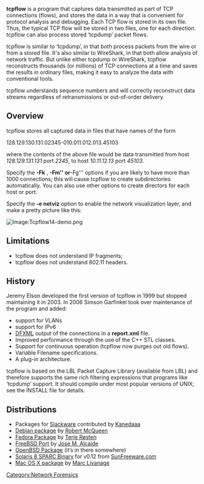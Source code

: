 **tcpflow** is a program that captures data transmitted as part of TCP
connections (flows), and stores the data in a way that is convenient for
protocol analysis and debugging. Each TCP flow is stored in its own
file. Thus, the typical TCP flow will be stored in two files, one for
each direction. tcpflow can also process stored ‘tcpdump’ packet flows.

tcpflow is similar to ‘tcpdump’, in that both process packets from the
wire or from a stored file. It's also similar to WireShark, in that both
allow analysis of network traffic. But unlike either tcpdump or
WireShark, tcpflow reconstructs thousands (or millions) of TCP
connections at a time and saves the results in ordinary files, making it
easy to analyze the data with conventional tools.

tcpflow understands sequence numbers and will correctly reconstruct data
streams regardless of retransmissions or out-of-order delivery.

## Overview

tcpflow stores all captured data in files that have names of the form


128.129.130.131.02345-010.011.012.013.45103

where the contents of the above file would be data transmitted from host
*128.129.131.131* port *2345*, to host *10.11.12.13* port *45103*.

Specify the **-Fk** , **-Fm'' or**-Fg''' options if you are likely to
have more than 1000 connections; this will cause tcpflow to create
subdirectories automatically. You can also use other options to create
directors for each host or port.

Specify the **-e netviz** option to enable the network visualization
layer, and make a pretty picture like this:

![Image:Tcpflow14-demo.png](Tcpflow14-demo.png "Image:Tcpflow14-demo.png")

## Limitations

- tcpflow does not understand IP fragments;
- tcpflow does not understand 802.11 headers.

## History

Jeremy Elson developed the first version of tcpflow in 1999 but stopped
maintaining it in 2003. In 2006 Simson Garfinkel took over maintenance
of the program and added:

- support for VLANs
- support for IPv6
- [DFXML](DFXML "wikilink") output of the connections in a
  **report.xml** file.
- Improved performance through the use of the C++ STL classes.
- Support for continuous operation (tcpflow now purges out old flows).
- Variable Filename specifications.
- A plug-in architecture.

tcpflow is based on the LBL Packet Capture Library (available from LBL)
and therefore supports the same rich filtering expressions that programs
like ‘tcpdump’ support. It should compile under most popular versions of
UNIX; see the INSTALL file for details.

## Distributions

- Packages for
  [Slackware](http://kaneda.bohater.net/slackware/packages/) contributed
  by [Kanedaaa](http://kaneda.bohater.net)
- [Debian package](http://packages.debian.org/testing/tcpflow) by
  [Robert McQueen](Robert_McQueen "wikilink")
- [Fedora
  Package](https://admin.fedoraproject.org/pkgdb/acls/name/tcpflow) by
  [Terje Røsten](http://koji.fedoraproject.org/koji/userinfo?userID=278)
- [FreeBSD
  Port](ftp://ftp5.freebsd.org/pub/FreeBSD/branches/-current/ports/net/tcpflow)
  by [Jose M. Alcaide](Jose_M._Alcaide "wikilink")
- [OpenBSD Package](http://www.openbsd.org/ports.html) (it’s in there
  somewhere)
- [Solaris 8 SPARC
  Binary](ftp://ftp.sunfreeware.com/pub/freeware/sparc/8/tcpflow-0.12-sol8-sparc-local.gz)
  for v0.12 from [SunFreeware.com](http://www.sunfreeware.com)
- [Mac OS X package](http://www.entropy.ch/software/macosx/#tcpflow) by
  [Marc Liyanage](Marc_Liyanage "wikilink")

[Category:Network Forensics](Category:Network_Forensics "wikilink")